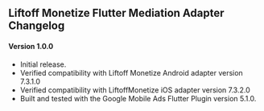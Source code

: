## Liftoff Monetize Flutter Mediation Adapter Changelog

#### Version 1.0.0
- Initial release.
- Verified compatibility with Liftoff Monetize Android adapter version 7.3.1.0
- Verified compatibility with LiftoffMonetize iOS adapter version 7.3.2.0
- Built and tested with the Google Mobile Ads Flutter Plugin version 5.1.0.
